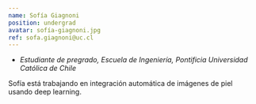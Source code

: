 ```yaml
---
name: Sofía Giagnoni
position: undergrad
avatar: sofía-giagnoni.jpg
ref: sofa.giagnoni@uc.cl
---
```


- _Estudiante de pregrado, Escuela de Ingeniería, Pontificia Universidad Católica de Chile_

Sofía está trabajando en integración automática de imágenes de piel usando deep learning.